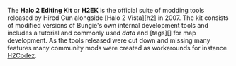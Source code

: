 The **Halo 2 Editing Kit** or **H2EK** is the official suite of modding tools released by Hired Gun alongside [Halo 2 Vista][h2] in 2007. The kit consists of modified versions of Bungie's own internal development tools and includes a tutorial and commonly used _data_ and [tags][] for map development.
As the tools released were cut down and missing many features many community mods were created as workarounds for instance [H2Codez](https://github.com/Project-Cartographer/H2Codez).
